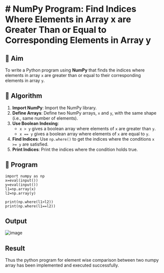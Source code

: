 # # NumPy Program: Find Indices Where Elements in Array x are Greater Than or Equal to Corresponding Elements in Array y

## 🎯 Aim
To write a Python program using **NumPy** that finds the indices where elements in array `x` are greater than or equal to their corresponding elements in array `y`.

## 🧠 Algorithm
1. **Import NumPy**: Import the NumPy library.
2. **Define Arrays**: Define two NumPy arrays, `x` and `y`, with the same shape (i.e., same number of elements).
3. **Use Boolean Indexing**: 
   - `x > y` gives a boolean array where elements of `x` are greater than `y`.
   - `x == y` gives a boolean array where elements of `x` are equal to `y`.
4. **Find Indices**: Use `np.where()` to get the indices where the conditions `x >= y` are satisfied.
5. **Print Indices**: Print the indices where the condition holds true.

## 🧾 Program
```
import numpy as np 
x=eval(input())
y=eval(input())
l1=np.array(x)
l2=np.array(y)
 
print(np.where(l1>l2))
print(np.where(l1==l2))
```

## Output
![image](https://github.com/user-attachments/assets/8611157d-1d22-487d-a8f4-c69db2c36b7f)

## Result
Thus the python program for element wise comparison between two numpy array has been implemented and executed successfully.

